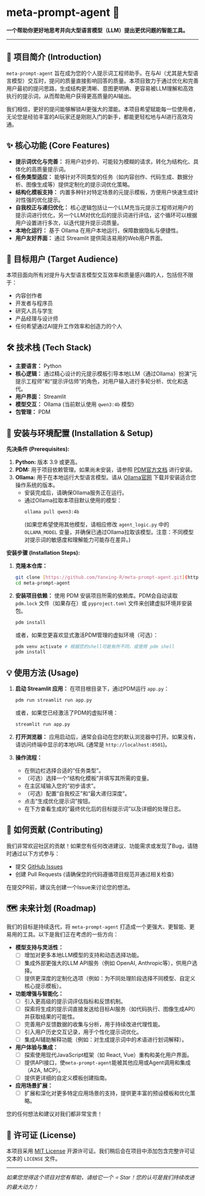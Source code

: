 # meta-prompt-agent 🚀

**一个帮助你更好地思考并向大型语言模型（LLM）提出更优问题的智能工具。**

---

## 🌟 项目简介 (Introduction)

`meta-prompt-agent` 旨在成为您的个人提示词工程师助手。在与AI（尤其是大型语言模型）交互时，提问的质量直接影响回答的质量。本项目致力于通过优化和完善用户最初的提问思路，生成结构更清晰、意图更明确、更容易被LLM理解和高效执行的提示词，从而帮助用户获得更高质量的AI输出。

我们相信，更好的提问能够解锁AI更强大的潜能。本项目希望赋能每一位使用者，无论您是经验丰富的AI玩家还是刚刚入门的新手，都能更轻松地与AI进行高效沟通。

## ✨ 核心功能 (Core Features)

* **提示词优化与完善：** 将用户初步的、可能较为模糊的请求，转化为结构化、具体化的高质量提示词。
* **任务类型适应：** 能够针对不同类型的任务（如内容创作、代码生成、数据分析、图像生成等）提供定制化的提示词优化策略。
* **结构化模板支持：** 内置多种针对特定场景的元提示模板，方便用户快速生成针对性强的优化提示。
* **自我校正与递归优化：** 核心逻辑包括让一个LLM充当元提示工程师对用户的提示词进行优化，另一个LLM对优化后的提示词进行评估，这个循环可以根据用户设置进行多次，以迭代提升提示词质量。
* **本地化运行：** 基于 Ollama 在用户本地运行，保障数据隐私与便捷性。
* **用户友好界面：** 通过 Streamlit 提供简洁易用的Web用户界面。

## 🎯 目标用户 (Target Audience)

本项目面向所有对提升与大型语言模型交互效率和质量感兴趣的人，包括但不限于：

* 内容创作者
* 开发者与程序员
* 研究人员与学生
* 产品经理与设计师
* 任何希望通过AI提升工作效率和创造力的个人

## 🛠️ 技术栈 (Tech Stack)

* **主要语言：** Python
* **核心逻辑：** 通过精心设计的元提示模板引导本地LLM（通过Ollama）扮演“元提示工程师”和“提示评估师”的角色，对用户输入进行多轮分析、优化和迭代。
* **用户界面：** Streamlit
* **模型交互：** Ollama (当前默认使用 `qwen3:4b` 模型)
* **包管理：** PDM

## 🚀 安装与环境配置 (Installation & Setup)

**先决条件 (Prerequisites):**

1.  **Python:** 版本 3.9 或更高。
2.  **PDM:** 用于项目依赖管理。如果尚未安装，请参照 [PDM官方文档](https://pdm-project.org/) 进行安装。
3.  **Ollama:** 用于在本地运行大型语言模型。请从 [Ollama官网](https://ollama.com/) 下载并安装适合您操作系统的版本。
    * 安装完成后，请确保Ollama服务正在运行。
    * 通过Ollama拉取本项目默认使用的模型：
        ```bash
        ollama pull qwen3:4b
        ```
        (如果您希望使用其他模型，请相应修改 `agent_logic.py` 中的 `OLLAMA_MODEL` 变量，并确保已通过Ollama拉取该模型。注意：不同模型对提示词的敏感度和理解能力可能存在差异。)

**安装步骤 (Installation Steps):**

1.  **克隆本仓库：**
    ```bash
    git clone [https://github.com/Yanxing-R/meta-prompt-agent.git](https://github.com/Yanxing-R/meta-prompt-agent.git)
    cd meta-prompt-agent
    ```

2.  **安装项目依赖：**
    使用 PDM 安装项目所需的依赖库。PDM会自动读取 `pdm.lock` 文件（如果存在）或 `pyproject.toml` 文件来创建虚拟环境并安装包。
    ```bash
    pdm install
    ```
    或者，如果您更喜欢显式激活PDM管理的虚拟环境（可选）：
    ```bash
    pdm venv activate # 根据您的shell可能有所不同，或使用 pdm shell
    pdm install
    ```

## 💡 使用方法 (Usage)

1.  **启动 Streamlit 应用：**
    在项目根目录下，通过PDM运行 `app.py`：
    ```bash
    pdm run streamlit run app.py
    ```
    或者，如果您已经激活了PDM的虚拟环境：
    ```bash
    streamlit run app.py
    ```

2.  **打开浏览器：**
    应用启动后，通常会自动在您的默认浏览器中打开。如果没有，请访问终端中显示的本地URL (通常是 `http://localhost:8501`)。

3.  **操作流程：**
    * 在侧边栏选择合适的“任务类型”。
    * （可选）选择一个“结构化模板”并填写其所需的变量。
    * 在主区域输入您的“初步请求”。
    * （可选）配置“自我校正”和“最大递归深度”。
    * 点击“生成优化提示词”按钮。
    * 在下方查看生成的“最终优化后的目标提示词”以及详细的处理日志。

## 🤝 如何贡献 (Contributing)

我们非常欢迎社区的贡献！如果您有任何改进建议、功能需求或发现了Bug，请随时通过以下方式参与：

* 提交 [GitHub Issues](https://github.com/Yanxing-R/meta-prompt-agent/issues)
* 创建 Pull Requests (请确保您的代码遵循项目规范并通过相关检查)

在提交PR前，建议先创建一个Issue来讨论您的想法。

## 🗺️ 未来计划 (Roadmap)

我们的目标是持续迭代，将 `meta-prompt-agent` 打造成一个更强大、更智能、更易用的工具。以下是我们正在考虑的一些方向：

* **模型支持与灵活性：**
    * [ ] 增加对更多本地LLM模型的支持和动态选择功能。
    * [ ] 集成外部更强大的LLM API服务（例如 OpenAI, Anthropic等），供用户选择。
    * [ ] 提供更深度的定制化选项（例如：为不同处理阶段选择不同模型、自定义核心提示模板）。
* **功能增强与智能化：**
    * [ ] 引入更高级的提示词评估指标和反馈机制。
    * [ ] 探索将生成的提示词直接发送给目标AI服务（如代码执行、图像生成API）并获取结果的可能性。
    * [ ] 完善用户反馈数据的收集与分析，用于持续改进代理性能。
    * [ ] 引入用户历史交互记录，用于个性化提示词优化。
    * [ ] 集成AI辅助解释功能（例如：对生成提示词中的术语进行划词解释）。
* **用户体验与集成：**
    * [ ] 探索使用现代JavaScript框架（如 React, Vue）重构和美化用户界面。
    * [ ] 提供API接口，使`meta-prompt-agent`能被其他应用或Agent调用和集成（A2A, MCP）。
    * [ ] 提供更详细的自定义模板创建指南。
* **应用场景扩展：**
    * [ ] 扩展和深化对更多特定应用场景的支持，提供更丰富的预设模板和优化策略。

您的任何想法和建议对我们都非常宝贵！

## 📜 许可证 (License)

本项目采用 [MIT License](LICENSE) 开源许可证。我们稍后会在项目中添加包含完整许可证文本的 `LICENSE` 文件。

---

*如果您觉得这个项目对您有帮助，请给它一个 ⭐ Star！您的认可是我们持续改进的最大动力！*


